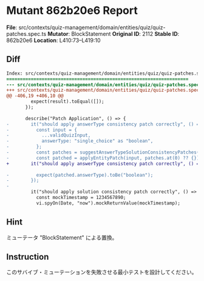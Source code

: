 # Mutant 862b20e6 Report

**File**: src/contexts/quiz-management/domain/entities/quiz/quiz-patches.spec.ts
**Mutator**: BlockStatement
**Original ID**: 2112
**Stable ID**: 862b20e6
**Location**: L410:73–L419:10

## Diff

```diff
Index: src/contexts/quiz-management/domain/entities/quiz/quiz-patches.spec.ts
===================================================================
--- src/contexts/quiz-management/domain/entities/quiz/quiz-patches.spec.ts	original
+++ src/contexts/quiz-management/domain/entities/quiz/quiz-patches.spec.ts	mutated #2112
@@ -406,19 +406,10 @@
         expect(result).toEqual([]);
       });
 
       describe("Patch Application", () => {
-        it("should apply answerType consistency patch correctly", () => {
-          const input = {
-            ...validQuizInput,
-            answerType: "single_choice" as "boolean",
-          };
-          const patches = suggestAnswerTypeSolutionConsistencyPatches(input);
-          const patched = applyEntityPatch(input, patches.at(0) ?? {});
+        it("should apply answerType consistency patch correctly", () => {});
 
-          expect(patched.answerType).toBe("boolean");
-        });
-
         it("should apply solution consistency patch correctly", () => {
           const mockTimestamp = 1234567890;
           vi.spyOn(Date, "now").mockReturnValue(mockTimestamp);
```

## Hint

ミューテータ "BlockStatement" による置換。

## Instruction

このサバイブ・ミューテーションを失敗させる最小テストを設計してください。
